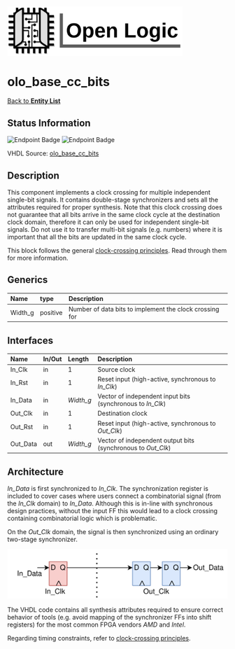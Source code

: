 <img src="../Logo.png" alt="Logo" width="400">

# olo_base_cc_bits

[Back to **Entity List**](../EntityList.md)

## Status Information

![Endpoint Badge](https://img.shields.io/endpoint?url=https://storage.googleapis.com/open-logic-badges/coverage/olo_base_cc_bits.json?cacheSeconds=0) ![Endpoint Badge](https://img.shields.io/endpoint?url=https://storage.googleapis.com/open-logic-badges/issues/olo_base_cc_bits.json?cacheSeconds=0)

VHDL Source: [olo_base_cc_bits](../../src/base/vhdl/olo_base_cc_bits.vhd)

## Description

This component implements a clock crossing for multiple independent single-bit signals. It contains double-stage synchronizers and sets all the attributes required for proper synthesis.
Note that this clock crossing does not guarantee that all bits arrive in the same clock cycle at the destination clock domain, therefore it can only be used for independent single-bit signals. Do not use it to transfer multi-bit signals (e.g. numbers) where it is important that all the bits are updated in the same clock cycle.

This block follows the general [clock-crossing principles](clock_crossing_principles.md). Read through them for more information.

## Generics

| Name    | type     | Description                                             |
| :------ | :------- | :------------------------------------------------------ |
| Width_g | positive | Number of data bits to implement the clock crossing for |

## Interfaces

| Name     | In/Out | Length    | Description                                                  |
| :------- | :----- | :-------- | :----------------------------------------------------------- |
| In_Clk   | in     | 1         | Source clock                                                 |
| In_Rst   | in     | 1         | Reset input (high-active, synchronous to *In_Clk*)           |
| In_Data  | in     | *Width_g* | Vector of independent input bits (synchronous to *In_Clk*)   |
| Out_Clk  | in     | 1         | Destination clock                                            |
| Out_Rst  | in     | 1         | Reset input (high-active, synchronous to *Out_Clk*)          |
| Out_Data | out    | *Width_g* | Vector of independent output bits (synchronous to *Out_Clk*) |

## Architecture

*In_Data* is first synchronized to *In_Clk*. The synchronization register is included to cover cases where users connect a combinatorial signal (from the *In_Clk* domain) to *In_Data*. Although this is in-line with synchronous design practices,  without the input FF this would lead to a clock crossing containing combinatorial logic which is problematic.

On the *Out_Clk* domain, the signal is then synchronized using an ordinary two-stage synchronizer. 

![architecture](./clock_crossings/olo_base_cc_bits.svg)

The VHDL code contains all synthesis attributes required to ensure correct behavior of tools (e.g. avoid mapping of the synchronizer FFs into shift registers) for the most common FPGA vendors *AMD* and *Intel*.

Regarding timing constraints, refer to [clock-crossing principles](clock_crossing_principles.md).





